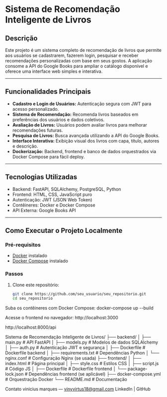# Sistema de Recomendação Inteligente de Livros

## Descrição

Este projeto é um sistema completo de recomendação de livros que permite aos usuários se cadastrarem, fazerem login, pesquisar e receber recomendações personalizadas com base em seus gostos. A aplicação consome a API do Google Books para ampliar o catálogo disponível e oferece uma interface web simples e interativa.

---

## Funcionalidades Principais

- **Cadastro e Login de Usuários:** Autenticação segura com JWT para acesso personalizado.
- **Sistema de Recomendação:** Recomenda livros baseados em preferências dos usuários e dados coletivos.
- **Avaliação de Livros:** Usuários podem avaliar livros para melhorar recomendações futuras.
- **Pesquisa de Livros:** Busca avançada utilizando a API do Google Books.
- **Interface Interativa:** Exibição visual dos livros com capa, título, autores e descrição.
- **Dockerização:** Backend, frontend e banco de dados orquestrados via Docker Compose para fácil deploy.

---

## Tecnologias Utilizadas

- Backend: FastAPI, SQLAlchemy, PostgreSQL, Python
- Frontend: HTML, CSS, JavaScript puro
- Autenticação: JWT (JSON Web Token)
- Contêineres: Docker e Docker Compose
- API Externa: Google Books API

---

## Como Executar o Projeto Localmente

### Pré-requisitos

- [Docker](https://docs.docker.com/get-docker/) instalado
- [Docker Compose](https://docs.docker.com/compose/install/) instalado

### Passos

1. Clone este repositório:

   ```bash
   git clone https://github.com/seu_usuario/seu_repositorio.git
   cd seu_repositorio

Suba os contêineres com Docker Compose:
docker-compose up --build


Acesse o frontend no navegador:
http://localhost:3000

http://localhost:8000/api

Sistema de Recomendação Inteligente de Livros/
├── backend/
│   ├── main.py               # API FastAPI
│   ├── models.py             # Modelos de dados SQLAlchemy
│   ├── auth.py               # Autenticação JWT e segurança
│   ├── Dockerfile            # Dockerfile backend
│   ├── requirements.txt      # Dependências Python
│   └── nginx.conf            # Configuração Nginx (se usada)
├── frontend/
│   ├── index.html            # Página principal
│   ├── style.css             # Estilos CSS
│   ├── script.js             # Código JS
│   ├── Dockerfile            # Dockerfile frontend
│   └── package-lock.json     # Dependências frontend (se aplicável)
├── docker-compose.yml        # Orquestração Docker
└── README.md                 # Documentação

Contato
vinicius marques — vinyvirtus18@gmail.com
LinkedIn | GitHub


